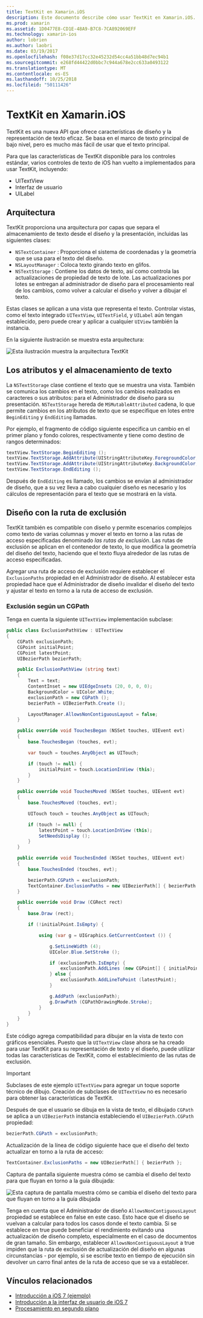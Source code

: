 ```yaml
---
title: TextKit en Xamarin.iOS
description: Este documento describe cómo usar TextKit en Xamarin.iOS. TextKit proporciona texto eficaces características de representación y diseño.
ms.prod: xamarin
ms.assetid: 1D0477E8-CD1E-48A9-B7C8-7CA892069EFF
ms.technology: xamarin-ios
author: lobrien
ms.author: laobri
ms.date: 03/19/2017
ms.openlocfilehash: f08e37d17cc32e45232d54cc4a51bb48d7ec94b1
ms.sourcegitcommit: e268fd44422d0bbc7c944a678e2cc633a0493122
ms.translationtype: MT
ms.contentlocale: es-ES
ms.lasthandoff: 10/25/2018
ms.locfileid: "50111426"
---
```

# <a name="textkit-in-xamarinios"></a>TextKit en Xamarin.iOS

TextKit es una nueva API que ofrece características de diseño y la representación de texto eficaz. Se basa en el marco de texto principal de bajo nivel, pero es mucho más fácil de usar que el texto principal.

Para que las características de TextKit disponible para los controles estándar, varios controles de texto de iOS han vuelto a implementados para usar TextKit, incluyendo:

-  UITextView
-  Interfaz de usuario
-  UILabel

## <a name="architecture"></a>Arquitectura

TextKit proporciona una arquitectura por capas que separa el almacenamiento de texto desde el diseño y la presentación, incluidas las siguientes clases:

-  `NSTextContainer` : Proporciona el sistema de coordenadas y la geometría que se usa para el texto del diseño.
-  `NSLayoutManager` : Coloca texto girando texto en glifos. 
-  `NSTextStorage` : Contiene los datos de texto, así como controla las actualizaciones de propiedad de texto de lote. Las actualizaciones por lotes se entregan al administrador de diseño para el procesamiento real de los cambios, como volver a calcular el diseño y volver a dibujar el texto.


Estas clases se aplican a una vista que representa el texto. Controlar vistas, como el texto integrado `UITextView`, `UITextField`, y `UILabel` aún tengan establecido, pero puede crear y aplicar a cualquier `UIView` también la instancia.

En la siguiente ilustración se muestra esta arquitectura:

 ![](textkit-images/textkitarch.png "Esta ilustración muestra la arquitectura TextKit")

## <a name="text-storage-and-attributes"></a>Los atributos y el almacenamiento de texto

La `NSTextStorage` clase contiene el texto que se muestra una vista. También se comunica los cambios en el texto, como los cambios realizados en caracteres o sus atributos: para el Administrador de diseño para su presentación. `NSTextStorage` hereda de `MSMutableAttributed` cadena, lo que permite cambios en los atributos de texto que se especifique en lotes entre `BeginEditing` y `EndEditing` llamadas.

Por ejemplo, el fragmento de código siguiente especifica un cambio en el primer plano y fondo colores, respectivamente y tiene como destino de rangos determinados:

```csharp
textView.TextStorage.BeginEditing ();
textView.TextStorage.AddAttribute(UIStringAttributeKey.ForegroundColor, UIColor.Green, new NSRange(200, 400));
textView.TextStorage.AddAttribute(UIStringAttributeKey.BackgroundColor, UIColor.Black, new NSRange(210, 300));
textView.TextStorage.EndEditing ();
```

Después de `EndEditing` es llamado, los cambios se envían al administrador de diseño, que a su vez lleva a cabo cualquier diseño es necesario y los cálculos de representación para el texto que se mostrará en la vista.

## <a name="layout-with-exclusion-path"></a>Diseño con la ruta de exclusión

TextKit también es compatible con diseño y permite escenarios complejos como texto de varias columnas y mover el texto en torno a las rutas de acceso especificadas denominado *las rutas de exclusión*. Las rutas de exclusión se aplican en el contenedor de texto, lo que modifica la geometría del diseño del texto, haciendo que el texto fluya alrededor de las rutas de acceso especificadas.

Agregar una ruta de acceso de exclusión requiere establecer el `ExclusionPaths` propiedad en el Administrador de diseño. Al establecer esta propiedad hace que el Administrador de diseño invalidar el diseño del texto y ajustar el texto en torno a la ruta de acceso de exclusión.

### <a name="exclusion-based-on-a-cgpath"></a>Exclusión según un CGPath

Tenga en cuenta la siguiente `UITextView` implementación subclase:

```csharp
public class ExclusionPathView : UITextView
{
    CGPath exclusionPath;
    CGPoint initialPoint;
    CGPoint latestPoint;
    UIBezierPath bezierPath;

    public ExclusionPathView (string text)
    {
        Text = text;
        ContentInset = new UIEdgeInsets (20, 0, 0, 0);
        BackgroundColor = UIColor.White;
        exclusionPath = new CGPath ();
        bezierPath = UIBezierPath.Create ();

        LayoutManager.AllowsNonContiguousLayout = false;
    }

    public override void TouchesBegan (NSSet touches, UIEvent evt)
    {
        base.TouchesBegan (touches, evt);

        var touch = touches.AnyObject as UITouch;

        if (touch != null) {
            initialPoint = touch.LocationInView (this);
        }
    }

    public override void TouchesMoved (NSSet touches, UIEvent evt)
    {
        base.TouchesMoved (touches, evt);

        UITouch touch = touches.AnyObject as UITouch;

        if (touch != null) {
            latestPoint = touch.LocationInView (this);
            SetNeedsDisplay ();
        }
    }

    public override void TouchesEnded (NSSet touches, UIEvent evt)
    {
        base.TouchesEnded (touches, evt);

        bezierPath.CGPath = exclusionPath;
        TextContainer.ExclusionPaths = new UIBezierPath[] { bezierPath };
    }

    public override void Draw (CGRect rect)
    {
        base.Draw (rect);

        if (!initialPoint.IsEmpty) {

            using (var g = UIGraphics.GetCurrentContext ()) {

                g.SetLineWidth (4);
                UIColor.Blue.SetStroke ();

                if (exclusionPath.IsEmpty) {
                    exclusionPath.AddLines (new CGPoint[] { initialPoint, latestPoint });
                } else {
                    exclusionPath.AddLineToPoint (latestPoint);
                }

                g.AddPath (exclusionPath);
                g.DrawPath (CGPathDrawingMode.Stroke);
            }
        }
    }
}
```

Este código agrega compatibilidad para dibujar en la vista de texto con gráficos esenciales. Puesto que la `UITextView` clase ahora se ha creado para usar TextKit para su representación de texto y el diseño, puede utilizar todas las características de TextKit, como el establecimiento de las rutas de exclusión.

> [!IMPORTANT]
> Subclases de este ejemplo `UITextView` para agregar un toque soporte técnico de dibujo. Creación de subclases de `UITextView` no es necesario para obtener las características de TextKit.



Después de que el usuario se dibuja en la vista de texto, el dibujado `CGPath` se aplica a un `UIBezierPath` instancia estableciendo el `UIBezierPath.CGPath` propiedad:

```csharp
bezierPath.CGPath = exclusionPath;
```

Actualización de la línea de código siguiente hace que el diseño del texto actualizar en torno a la ruta de acceso:

```csharp
TextContainer.ExclusionPaths = new UIBezierPath[] { bezierPath };
```

Captura de pantalla siguiente muestra cómo se cambia el diseño del texto para que fluyan en torno a la guía dibujada:

<!-- ![](textkit-images/exclusionpath1.png "This screenshot illustrates how the text layout changes to flow around the drawn path")--> 
![](textkit-images/exclusionpath2.png "Esta captura de pantalla muestra cómo se cambia el diseño del texto para que fluyan en torno a la guía dibujada")

Tenga en cuenta que el Administrador de diseño `AllowsNonContiguousLayout` propiedad se establece en false en este caso. Esto hace que el diseño se vuelvan a calcular para todos los casos donde el texto cambia. Si se establece en true puede beneficiar el rendimiento evitando una actualización de diseño completo, especialmente en el caso de documentos de gran tamaño. Sin embargo, establecer `AllowsNonContiguousLayout` a true impiden que la ruta de exclusión de actualización del diseño en algunas circunstancias - por ejemplo, si se escribe texto en tiempo de ejecución sin devolver un carro final antes de la ruta de acceso que se va a establecer.


## <a name="related-links"></a>Vínculos relacionados

- [Introducción a iOS 7 (ejemplo)](https://developer.xamarin.com/samples/monotouch/IntroToiOS7)
- [Introducción a la interfaz de usuario de iOS 7](~/ios/platform/introduction-to-ios7/ios7-ui.md)
- [Procesamiento en segundo plano](~/ios/app-fundamentals/backgrounding/index.md)
